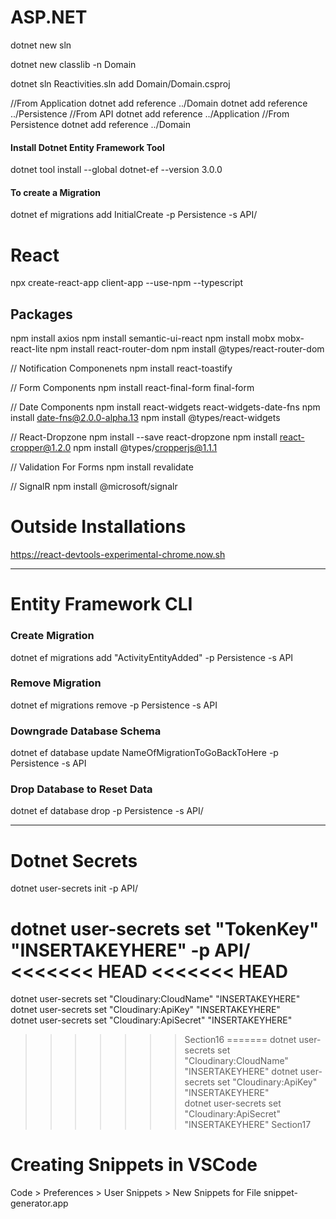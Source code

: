 # ASP.NET

dotnet new sln

dotnet new classlib -n Domain

dotnet sln Reactivities.sln add Domain/Domain.csproj

//From Application
dotnet add reference ../Domain
dotnet add reference ../Persistence
//From API
dotnet add reference ../Application
//From Persistence
dotnet add reference ../Domain

#### Install Dotnet Entity Framework Tool

dotnet tool install --global dotnet-ef --version 3.0.0

#### To create a Migration

dotnet ef migrations add InitialCreate -p Persistence -s API/

# React

npx create-react-app client-app --use-npm --typescript

## Packages

npm install axios
npm install semantic-ui-react
npm install mobx mobx-react-lite
npm install react-router-dom
npm install @types/react-router-dom

// Notification Componenets
npm install react-toastify

// Form Components
npm install react-final-form final-form

// Date Components
npm install react-widgets react-widgets-date-fns
npm install date-fns@2.0.0-alpha.13
npm install @types/react-widgets

// React-Dropzone
npm install --save react-dropzone
npm install react-cropper@1.2.0
npm install @types/cropperjs@1.1.1

// Validation For Forms
npm install revalidate

// SignalR
npm install @microsoft/signalr

# Outside Installations

https://react-devtools-experimental-chrome.now.sh

---

# Entity Framework CLI

### Create Migration

dotnet ef migrations add "ActivityEntityAdded" -p Persistence -s API

### Remove Migration

dotnet ef migrations remove -p Persistence -s API

### Downgrade Database Schema

dotnet ef database update NameOfMigrationToGoBackToHere -p Persistence -s API

### Drop Database to Reset Data

dotnet ef database drop -p Persistence -s API/

---

# Dotnet Secrets

dotnet user-secrets init -p API/

dotnet user-secrets set "TokenKey" "INSERTAKEYHERE" -p API/
<<<<<<< HEAD
<<<<<<< HEAD
=======
dotnet user-secrets set "Cloudinary:CloudName" "INSERTAKEYHERE"
dotnet user-secrets set "Cloudinary:ApiKey" "INSERTAKEYHERE"                                                                                                
dotnet user-secrets set "Cloudinary:ApiSecret" "INSERTAKEYHERE"
>>>>>>> Section16
=======
dotnet user-secrets set "Cloudinary:CloudName" "INSERTAKEYHERE"
dotnet user-secrets set "Cloudinary:ApiKey" "INSERTAKEYHERE"                                                                                                
dotnet user-secrets set "Cloudinary:ApiSecret" "INSERTAKEYHERE"
>>>>>>> Section17

# Creating Snippets in VSCode

Code > Preferences > User Snippets > New Snippets for File
snippet-generator.app